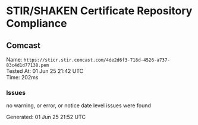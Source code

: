 # STIR/SHAKEN Certificate Repository Compliance

## Comcast

Name: `https://sticr.stir.comcast.com/4de2d6f3-718d-4526-a737-83c4d1d77138.pem`\
Tested At: 01 Jun 25 21:42 UTC\
Time: 202ms

### Issues

no warning, or error, or notice date level issues were found

Generated: 01 Jun 25 21:52 UTC